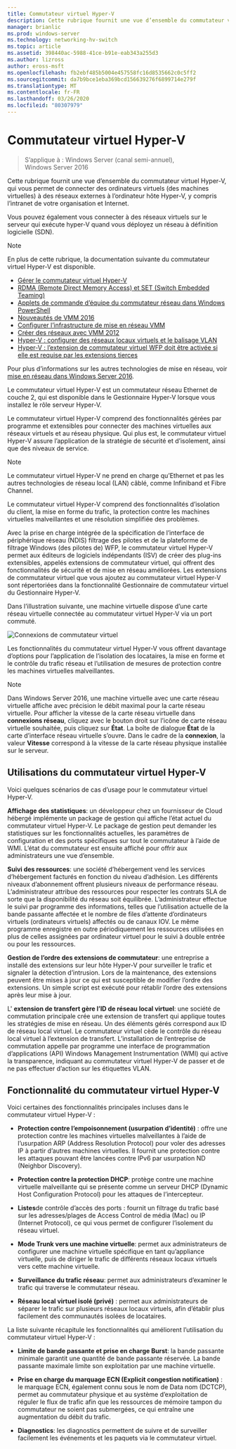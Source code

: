 ```yaml
---
title: Commutateur virtuel Hyper-V
description: Cette rubrique fournit une vue d’ensemble du commutateur virtuel Hyper-V dans Windows Server 2016.
manager: brianlic
ms.prod: windows-server
ms.technology: networking-hv-switch
ms.topic: article
ms.assetid: 398440ac-5988-41ce-b91e-eab343a255d3
ms.author: lizross
author: eross-msft
ms.openlocfilehash: fb2ebf485b5004e457558fc16d8535662c0c5ff2
ms.sourcegitcommit: da7b9bce1eba369bcd156639276f6899714e279f
ms.translationtype: MT
ms.contentlocale: fr-FR
ms.lasthandoff: 03/26/2020
ms.locfileid: "80307979"
---
```

# <a name="hyper-v-virtual-switch"></a>Commutateur virtuel Hyper-V

>S’applique à : Windows Server (canal semi-annuel), Windows Server 2016

Cette rubrique fournit une vue d’ensemble du commutateur virtuel Hyper-V, qui vous permet de connecter des ordinateurs virtuels \(des machines virtuelles\) à des réseaux externes à l’ordinateur hôte Hyper\-V, y compris l’intranet de votre organisation et Internet. 

Vous pouvez également vous connecter à des réseaux virtuels sur le serveur qui exécute hyper\-V quand vous déployez un réseau à définition logicielle \(SDN\).

> [!NOTE]  
> En plus de cette rubrique, la documentation suivante du commutateur virtuel Hyper-V est disponible.  
>   
> - [Gérer le commutateur virtuel Hyper-V](Manage-Hyper-V-Virtual-Switch.md) 
> - [RDMA (Remote Direct Memory Access) et SET (Switch Embedded Teaming)](RDMA-and-Switch-Embedded-Teaming.md)
> - [Applets de commande d’équipe du commutateur réseau dans Windows PowerShell](https://technet.microsoft.com/library/jj553812.aspx)
> - [Nouveautés de VMM 2016](https://docs.microsoft.com/system-center/vmm/whats-new#networking)
> - [Configurer l’infrastructure de mise en réseau VMM](https://docs.microsoft.com/system-center/vmm/manage-networks)
> - [Créer des réseaux avec VMM 2012](https://social.technet.microsoft.com/wiki/contents/articles/3140.create-networks-with-vmm-2012.aspx)  
> - [Hyper-V : configurer des réseaux locaux virtuels et le balisage VLAN](https://social.technet.microsoft.com/wiki/contents/articles/1306.hyper-v-configure-vlans-and-vlan-tagging.aspx)  
> - [Hyper-V : l’extension de commutateur virtuel WFP doit être activée si elle est requise par les extensions tierces](https://social.technet.microsoft.com/wiki/contents/articles/13071.hyper-v-the-wfp-virtual-switch-extension-should-be-enabled-if-it-is-required-by-third-party-extensions.aspx)
>
> Pour plus d’informations sur les autres technologies de mise en réseau, voir [mise en réseau dans Windows Server 2016](https://docs.microsoft.com/windows-server/networking/networking).
  
Le commutateur virtuel Hyper\-V est un commutateur réseau Ethernet de couche 2, qui est disponible dans le Gestionnaire Hyper\-V lorsque vous installez le rôle serveur Hyper\-V.

Le commutateur virtuel Hyper-V comprend des fonctionnalités gérées par programme et extensibles pour connecter des machines virtuelles aux réseaux virtuels et au réseau physique. Qui plus est, le commutateur virtuel Hyper-V assure l’application de la stratégie de sécurité et d’isolement, ainsi que des niveaux de service.  
  
> [!NOTE]  
> Le commutateur virtuel Hyper-V ne prend en charge qu’Ethernet et pas les autres technologies de réseau local (LAN) câblé, comme Infiniband et Fibre Channel.  
  
Le commutateur virtuel Hyper-V comprend des fonctionnalités d’isolation du client, la mise en forme du trafic, la protection contre les machines virtuelles malveillantes et une résolution simplifiée des problèmes. 

Avec la prise en charge intégrée de la spécification de l’interface de périphérique réseau \(NDIS\) filtrage des pilotes et de la plateforme de filtrage Windows \(des pilotes de\) WFP, le commutateur virtuel Hyper-V permet aux éditeurs de logiciels indépendants \(ISV\) de créer des plug-ins extensibles, appelés extensions de commutateur virtuel, qui offrent des fonctionnalités de sécurité et de mise en réseau améliorées. Les extensions de commutateur virtuel que vous ajoutez au commutateur virtuel Hyper-V sont répertoriées dans la fonctionnalité Gestionnaire de commutateur virtuel du Gestionnaire Hyper-V.
  
Dans l’illustration suivante, une machine virtuelle dispose d’une carte réseau virtuelle connectée au commutateur virtuel Hyper-V via un port commuté.  
  
![Connexions de commutateur virtuel](../media/Hyper-V-Virtual-Switch/Vswitch_01.jpg)  
  
Les fonctionnalités du commutateur virtuel Hyper-V vous offrent davantage d’options pour l’application de l’isolation des locataires, la mise en forme et le contrôle du trafic réseau et l’utilisation de mesures de protection contre les machines virtuelles malveillantes.

>[!NOTE]
> Dans Windows Server 2016, une machine virtuelle avec une carte réseau virtuelle affiche avec précision le débit maximal pour la carte réseau virtuelle. Pour afficher la vitesse de la carte réseau virtuelle dans **connexions réseau**, cliquez avec le bouton droit sur l’icône de carte réseau virtuelle souhaitée, puis cliquez sur **État**. La boîte de dialogue **État** de la carte d’interface réseau virtuelle s’ouvre. Dans le cadre de la **connexion**, la valeur **Vitesse** correspond à la vitesse de la carte réseau physique installée sur le serveur.
  
## <a name="uses-for-hyper-v-virtual-switch"></a><a name="bkmk_apps"></a>Utilisations du commutateur virtuel Hyper-V

Voici quelques scénarios de cas d’usage pour le commutateur virtuel Hyper-V.

**Affichage des statistiques**: un développeur chez un fournisseur de Cloud hébergé implémente un package de gestion qui affiche l’état actuel du commutateur virtuel Hyper-V. Le package de gestion peut demander les statistiques sur les fonctionnalités actuelles, les paramètres de configuration et des ports spécifiques sur tout le commutateur à l’aide de WMI. L’état du commutateur est ensuite affiché pour offrir aux administrateurs une vue d’ensemble.  
  
**Suivi des ressources**: une société d’hébergement vend les services d’hébergement facturés en fonction du niveau d’adhésion. Les différents niveaux d’abonnement offrent plusieurs niveaux de performance réseau. L’administrateur attribue des ressources pour respecter les contrats SLA de sorte que la disponibilité du réseau soit équilibrée. L’administrateur effectue le suivi par programme des informations, telles que l’utilisation actuelle de la bande passante affectée et le nombre de files d’attente d’ordinateurs virtuels (ordinateurs virtuels) affectés ou de canaux IOV. Le même programme enregistre en outre périodiquement les ressources utilisées en plus de celles assignées par ordinateur virtuel pour le suivi à double entrée ou pour les ressources.  
  
**Gestion de l’ordre des extensions de commutateur**: une entreprise a installé des extensions sur leur hôte Hyper-V pour surveiller le trafic et signaler la détection d’intrusion. Lors de la maintenance, des extensions peuvent être mises à jour ce qui est susceptible de modifier l’ordre des extensions. Un simple script est exécuté pour rétablir l’ordre des extensions après leur mise à jour.  
  
L' **extension de transfert gère l’ID de réseau local virtuel**: une société de commutation principale crée une extension de transfert qui applique toutes les stratégies de mise en réseau. Un des éléments gérés correspond aux ID de réseau local virtuel. Le commutateur virtuel cède le contrôle du réseau local virtuel à l’extension de transfert. L’installation de l’entreprise de commutation appelle par programme une interface de programmation d’applications (API) Windows Management Instrumentation (WMI) qui active la transparence, indiquant au commutateur virtuel Hyper-V de passer et de ne pas effectuer d’action sur les étiquettes VLAN.  
  
## <a name="hyper-v-virtual-switch-functionality"></a><a name="bkmk_func"></a>Fonctionnalité du commutateur virtuel Hyper-V
 
Voici certaines des fonctionnalités principales incluses dans le commutateur virtuel Hyper-V :  
  
-   **Protection contre l’empoisonnement (usurpation d’identité)** : offre une protection contre les machines virtuelles malveillantes à l’aide de l’usurpation ARP (Address Resolution Protocol) pour voler des adresses IP à partir d’autres machines virtuelles. Il fournit une protection contre les attaques pouvant être lancées contre IPv6 par usurpation ND (Neighbor Discovery).  
  
-   **Protection contre la protection DHCP**: protège contre une machine virtuelle malveillante qui se présente comme un serveur DHCP (Dynamic Host Configuration Protocol) pour les attaques de l’intercepteur.  
  
-   **Listes**de contrôle d’accès des ports : fournit un filtrage du trafic basé sur les adresses/plages de Access Control de média (Mac) ou IP (Internet Protocol), ce qui vous permet de configurer l’isolement du réseau virtuel.  
  
-   **Mode Trunk vers une machine virtuelle**: permet aux administrateurs de configurer une machine virtuelle spécifique en tant qu’appliance virtuelle, puis de diriger le trafic de différents réseaux locaux virtuels vers cette machine virtuelle.  
  
-   **Surveillance du trafic réseau**: permet aux administrateurs d’examiner le trafic qui traverse le commutateur réseau.  
  
-   **Réseau local virtuel isolé (privé)** : permet aux administrateurs de séparer le trafic sur plusieurs réseaux locaux virtuels, afin d’établir plus facilement des communautés isolées de locataires.  
  
La liste suivante récapitule les fonctionnalités qui améliorent l’utilisation du commutateur virtuel Hyper-V :  
  
-   **Limite de bande passante et prise en charge Burst**: la bande passante minimale garantit une quantité de bande passante réservée. La bande passante maximale limite son exploitation par une machine virtuelle.  
  
-   **Prise en charge du marquage ECN (Explicit congestion notification)** : le marquage ECN, également connu sous le nom de Data nom (DCTCP), permet au commutateur physique et au système d’exploitation de réguler le flux de trafic afin que les ressources de mémoire tampon du commutateur ne soient pas submergées, ce qui entraîne une augmentation du débit du trafic.  
  
-   **Diagnostics**: les diagnostics permettent de suivre et de surveiller facilement les événements et les paquets via le commutateur virtuel.
